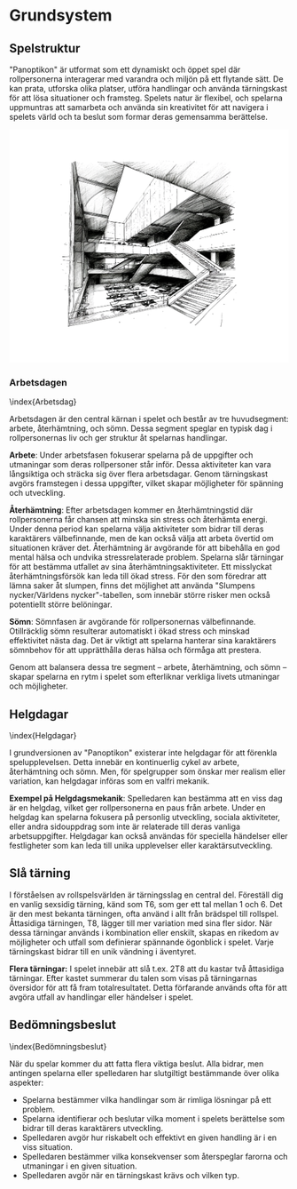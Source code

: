 # Grundsystem

## Spelstruktur

"Panoptikon" är utformat som ett dynamiskt och öppet spel där rollpersonerna interagerar med varandra och miljön på ett flytande sätt. De kan prata, utforska olika platser, utföra handlingar och använda tärningskast för att lösa situationer och framsteg. Spelets natur är flexibel, och spelarna uppmuntras att samarbeta och använda sin kreativitet för att navigera i spelets värld och ta beslut som formar deras gemensamma berättelse.

![](resources/atrium-1.png)

### Arbetsdagen

\index{Arbetsdag}

Arbetsdagen är den central kärnan i spelet och består av tre huvudsegment: arbete, återhämtning, och sömn. Dessa segment speglar en typisk dag i rollpersonernas liv och ger struktur åt spelarnas handlingar.

**Arbete**: Under arbetsfasen fokuserar spelarna på de uppgifter och utmaningar som deras rollpersoner står inför. Dessa aktiviteter kan vara långsiktiga och sträcka sig över flera arbetsdagar. Genom tärningskast avgörs framstegen i dessa uppgifter, vilket skapar möjligheter för spänning och utveckling.

**Återhämtning**: Efter arbetsdagen kommer en återhämtningstid där rollpersonerna får chansen att minska sin stress och återhämta energi. Under denna period kan spelarna välja aktiviteter som bidrar till deras karaktärers välbefinnande, men de kan också välja att arbeta övertid om situationen kräver det. Återhämtning är avgörande för att bibehålla en god mental hälsa och undvika stressrelaterade problem. Spelarna slår tärningar för att bestämma utfallet av sina återhämtningsaktiviteter. Ett misslyckat återhämtningsförsök kan leda till ökad stress. För den som föredrar att lämna saker åt slumpen, finns det möjlighet att använda "Slumpens nycker/Världens nycker"-tabellen, som innebär större risker men också potentiellt större belöningar.

**Sömn**: Sömnfasen är avgörande för rollpersonernas välbefinnande. Otillräcklig sömn resulterar automatiskt i ökad stress och minskad effektivitet nästa dag. Det är viktigt att spelarna hanterar sina karaktärers sömnbehov för att upprätthålla deras hälsa och förmåga att prestera.

Genom att balansera dessa tre segment – arbete, återhämtning, och sömn – skapar spelarna en rytm i spelet som efterliknar verkliga livets utmaningar och möjligheter.

## Helgdagar

\index{Helgdagar}

I grundversionen av "Panoptikon" existerar inte helgdagar för att förenkla spelupplevelsen. Detta innebär en kontinuerlig cykel av arbete, återhämtning och sömn. Men, för spelgrupper som önskar mer realism eller variation, kan helgdagar införas som en valfri mekanik.

**Exempel på Helgdagsmekanik**: Spelledaren kan bestämma att en viss dag är en helgdag, vilket ger rollpersonerna en paus från arbete. Under en helgdag kan spelarna fokusera på personlig utveckling, sociala aktiviteter, eller andra sidouppdrag som inte är relaterade till deras vanliga arbetsuppgifter. Helgdagar kan också användas för speciella händelser eller festligheter som kan leda till unika upplevelser eller karaktärsutveckling.


## Slå tärning

I förståelsen av rollspelsvärlden är tärningsslag en central del. Föreställ dig en vanlig sexsidig tärning, känd som T6, som ger ett tal mellan 1 och 6. Det är den mest bekanta tärningen, ofta använd i allt från brädspel till rollspel. Åttasidiga tärningen, T8, lägger till mer variation med sina fler sidor. När dessa tärningar används i kombination eller enskilt, skapas en rikedom av möjligheter och utfall som definierar spännande ögonblick i spelet. Varje tärningskast bidrar till en unik vändning i äventyret.

**Flera tärningar:** I spelet innebär att slå t.ex. 2T8 att du kastar två åttasidiga tärningar. Efter kastet summerar du talen som visas på tärningarnas översidor för att få fram totalresultatet. Detta förfarande används ofta för att avgöra utfall av handlingar eller händelser i spelet.


## Bedömningsbeslut

\index{Bedömningsbeslut}

När du spelar kommer du att fatta flera viktiga beslut. Alla bidrar, men antingen spelarna eller spelledaren har slutgiltigt bestämmande över olika aspekter:

- Spelarna bestämmer vilka handlingar som är rimliga lösningar på ett problem.
- Spelarna identifierar och beslutar vilka moment i spelets berättelse som bidrar till deras karaktärers utveckling.
- Spelledaren avgör hur riskabelt och effektivt en given handling är i en viss situation.
- Spelledaren bestämmer vilka konsekvenser som återspeglar farorna och utmaningar i en given situation.
- Spelledaren avgör när en tärningskast krävs och vilken typ.

